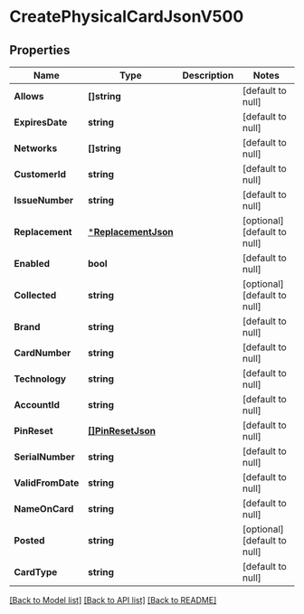 # CreatePhysicalCardJsonV500

## Properties
Name | Type | Description | Notes
------------ | ------------- | ------------- | -------------
**Allows** | **[]string** |  | [default to null]
**ExpiresDate** | **string** |  | [default to null]
**Networks** | **[]string** |  | [default to null]
**CustomerId** | **string** |  | [default to null]
**IssueNumber** | **string** |  | [default to null]
**Replacement** | [***ReplacementJson**](ReplacementJSON.md) |  | [optional] [default to null]
**Enabled** | **bool** |  | [default to null]
**Collected** | **string** |  | [optional] [default to null]
**Brand** | **string** |  | [default to null]
**CardNumber** | **string** |  | [default to null]
**Technology** | **string** |  | [default to null]
**AccountId** | **string** |  | [default to null]
**PinReset** | [**[]PinResetJson**](PinResetJSON.md) |  | [default to null]
**SerialNumber** | **string** |  | [default to null]
**ValidFromDate** | **string** |  | [default to null]
**NameOnCard** | **string** |  | [default to null]
**Posted** | **string** |  | [optional] [default to null]
**CardType** | **string** |  | [default to null]

[[Back to Model list]](../README.md#documentation-for-models) [[Back to API list]](../README.md#documentation-for-api-endpoints) [[Back to README]](../README.md)


